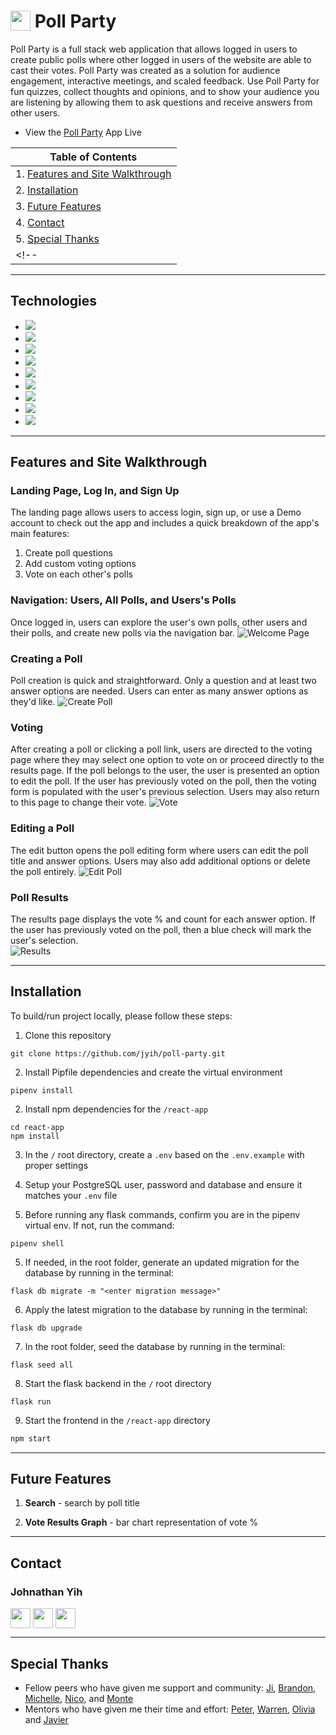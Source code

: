 <!-- <p align='center'>
  <img src='./react-app/src/assets/images/logo.png' height='200px'>
</p> -->
<!-- <iframe
    title='splash-banner'
    src="https://ntmaker.gfto.ru/newneontexten/?image_height=200&image_width=600&image_font_shadow_width=30&image_font_size=111&image_background_color=03045E&image_text_color=FDFD96&image_font_shadow_color=5E89FF&image_url=https://cdn.mos.cms.futurecdn.net/rumru4mYc6NnKVY9rLeUs8-970-80.jpg.webp&image_text=Poll_Party&image_font_family=Nickainley&"
    frameBorder='no'
    scrolling='no'
    width="600"
    height="200">
</iframe> -->

# <img src="https://poll-party.s3.us-west-1.amazonaws.com/beach-ball-icon.png" height="32" align="top" /> Poll Party
<!-- Poll Party is a full stack web application that allows logged in users to create public polls where other logged in users of the website are able to cast their votes. Results of the polls are updated in real time. Poll Party was created as a solution for audience engagement, interactive meetings, and scaled feedback. Use Poll Party for fun quizzes, collect thoughts and opinions, and to show your audience you are listening by allowing them to ask questions and receive answers from other users. -->
Poll Party is a full stack web application that allows logged in users to create public polls where other logged in users of the website are able to cast their votes.  Poll Party was created as a solution for audience engagement, interactive meetings, and scaled feedback. Use Poll Party for fun quizzes, collect thoughts and opinions, and to show your audience you are listening by allowing them to ask questions and receive answers from other users.

* View the <a href='https://poll-party.herokuapp.com/'>Poll Party</a> App Live

<!-- * Reference to the Poll Party <a href='https://www.github.com/{github-handle}/poll-party/wiki'>Wiki Docs</a> -->

| Table of Contents |
| ----------------- |
| 1. [Features and Site Walkthrough](#features-and-site-walkthrough) |
| 2. [Installation](#installation) |
| 3. [Future Features](#future-features) |
| 4. [Contact](#contact) |
| 5. [Special Thanks](#special-thanks) |
<!-- | 3. [Technical Implementation Details](#technical-implementation-details) | -->

---
## Technologies
* <a href="https://developer.mozilla.org/en-US/docs/Web/JavaScript"><img src="https://img.shields.io/badge/-JavaScript-F7DF1E?logo=JavaScript&logoColor=333333" /></a>
* <a href="https://www.postgresql.org/"><img src="https://img.shields.io/badge/-PostgreSQL-336791?logo=PostgreSQL&logoColor=white" /></a>
* <a href="https://nodejs.org/"><img src="https://img.shields.io/badge/Node.js-43853D?style=flat&logo=node.js&logoColor=white"></a>
* <a href="https://reactjs.org/"><img src="https://img.shields.io/badge/react-%2320232a.svg?style=flat&logo=react&logoColor=%2361DAFB"></a>
* <a href="https://redux.js.org/"><img src="https://img.shields.io/badge/redux-%23593d88.svg?style=flat&logo=redux&logoColor=white"></a>
* <a href="https://developer.mozilla.org/en-US/docs/Web/CSS"><img src="https://img.shields.io/badge/-CSS3-1572B6?logo=CSS3" /></a>
* <a href="https://www.python.org/"><img src="https://img.shields.io/badge/Python-3776AB?style=flat&logo=python&logoColor=white" /></a>
* <a href="https://flask.palletsprojects.com/"><img src="https://img.shields.io/badge/Flask-000000?style=flat&logo=flask&logoColor=white" /></a>
* <a href="https://www.heroku.com/home"><img src="https://img.shields.io/badge/Heroku-430098?style=flat&logo=heroku&logoColor=white" /></a>

---
## Features and Site Walkthrough

### Landing Page, Log In, and Sign Up
The landing page allows users to access login, sign up, or use a Demo account to check out the app and includes a quick breakdown of the app's main features:
1. Create poll questions
2. Add custom voting options
3. Vote on each other's polls
<!-- ![Splash](https://poll-party.s3.us-west-1.amazonaws.com/readme-assets/splash-page.png) -->


### Navigation: Users, All Polls, and Users's Polls
Once logged in, users can explore the user's own polls, other users and their polls, and create new polls via the navigation bar.
![Welcome Page](https://poll-party.s3.us-west-1.amazonaws.com/readme-assets/welcome-page.png)

### Creating a Poll
Poll creation is quick and straightforward. Only a question and at least two answer options are needed. Users can enter as many answer options as they'd like.
![Create Poll](https://poll-party.s3.us-west-1.amazonaws.com/readme-assets/create-poll.png)

### Voting
After creating a poll or clicking a poll link, users are directed to the voting page where they may select one option to vote on or proceed directly to the results page. If the poll belongs to the user, the user is presented an option to edit the poll.
If the user has previously voted on the poll, then the voting form is populated with the user's previous selection. Users may also return to this page to change their vote.
![Vote](https://poll-party.s3.us-west-1.amazonaws.com/readme-assets/vote-poll.png)

### Editing a Poll
The edit button opens the poll editing form where users can edit the poll title and answer options. Users may also add additional options or delete the poll entirely.
![Edit Poll](https://poll-party.s3.us-west-1.amazonaws.com/readme-assets/edit-poll.png)

### Poll Results
The results page displays the vote % and count for each answer option. If the user has previously voted on the poll, then a blue check will mark the user's selection.  
![Results](https://poll-party.s3.us-west-1.amazonaws.com/readme-assets/results.png)

---

## Installation
To build/run project locally, please follow these steps:

1. Clone this repository

```shell
git clone https://github.com/jyih/poll-party.git
```

2. Install Pipfile dependencies and create the virtual environment
```shell
pipenv install
```

2. Install npm dependencies for the `/react-app`

```shell
cd react-app
npm install
```

3. In the `/` root directory, create a `.env` based on the `.env.example` with proper settings

4. Setup your PostgreSQL user, password and database and ensure it matches your `.env` file

5. Before running any flask commands, confirm you are in the pipenv virtual env. If not, run the command:
```shell
pipenv shell
```

5. If needed, in the root folder, generate an updated migration for the database by running in the terminal:
```shell
flask db migrate -m "<enter migration message>"
```

6. Apply the latest migration to the database by running in the terminal:
```shell
flask db upgrade
```

7. In the root folder, seed the database by running in the terminal:
```shell
flask seed all
```

8. Start the flask backend in the `/` root directory
```shell
flask run
```

9. Start the frontend in the `/react-app` directory

```javascript
npm start
```
---


<!-- 
## Technical Implementation Details

### {Detail 1}
Description 1

Part of code is shown below:

```python
print('add code snippet 1 here')
```

Description 2

```javascript
print('add code snippet 2 here')
```

### {Detail 2}
Description 1

Code snippet is shown here:

```javascript
print('add code snippet 1 here')
``` -->

## Future Features

1. __Search__ - search by poll title

2. __Vote Results Graph__ - bar chart representation of vote % 
---

## Contact

### Johnathan Yih
<a href="https://www.linkedin.com/in/johnathanyih/"><img src="https://poll-party.s3.us-west-1.amazonaws.com/linkedin-logo.png" height="32" align="middle" /></a>
<a href="https://github.com/jyih"><img src="https://poll-party.s3.us-west-1.amazonaws.com/GitHub-Mark-Light-32px.png" height="32" align="middle" /></a>
<a href="johnathanyih@gmail.com"><img src="https://poll-party.s3.us-west-1.amazonaws.com/email-icon-gray-circle.png" height="32" align="middle" /></a>

---

## Special Thanks
* Fellow peers who have given me support and community: [Ji](https://github.com/ji-k), [Brandon](https://github.com/Omstachu), [Michelle](https://github.com/michellekontoff), [Nico](https://github.com/nicopierson), and [Monte](https://github.com/theflaggship)
* Mentors who have given me their time and effort: [Peter](https://github.com/lazytangent), [Warren](https://github.com/tamagrijr), [Olivia](https://github.com/OByrnes) and [Javier](https://github.com/javiermortiz)
